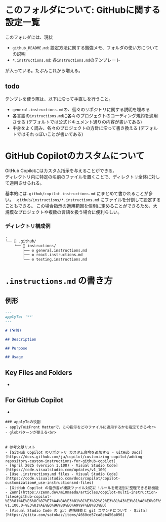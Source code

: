# このフォルダについて: GitHubに関する設定一覧

このフォルダには、現状
- `github_README.md`: 設定方法に関する勉強メモ、フォルダの使い方についての説明
- `*.instructions.md`: 各`instructions.md`のテンプレート

が入っている。たぶんこれから増える。

## todo
テンプレを使う際は、以下に沿って手直しを行うこと。
- `general.instructions.md`の、個々のリポジトリに関する説明を埋める
- 各言語の`instructions.md`に各々のプロジェクトのコーディング規約を適用させる (デフォルトでは公式ドキュメント通りの内容が書いてある)
- 中身をよく読み、各々のプロジェクトの方針に沿って書き換える (デフォルトではそれっぽいことが書いてある)

# GitHub Copilotのカスタムについて
GitHub Copilotにはカスタム指示を与えることができる。<br>
ディレクトリ内に特定の名前のファイルを置くことで、ディレクトリ全体に対して適用させられる。

基本的には`.github/copilot-instructions.md` にまとめて書かれることが多い。
`.github/instructions/*.instructions.md` にファイルを分割して設定することもできる。
この場合指示の適用範囲を個別に定めることができるため、大規模なプロジェクトや複数の言語を扱う場合に便利らしい。

### ディレクトリ構成例
```markdown
.
└── 📂 .github/
    └── 📂 instructions/
        ├── ⚙️ general.instructions.md
        ├── ⚙️ react.instructions.md
        └── ⚙️ testing.instructions.md
```

# `.instructions.md` の書き方
## 例形

```markdown
---
applyTo: '**'
---

# (名前)

## Description

## Purpose

## Usage
```

## Key Files and Folders
-

## For GitHub Copilot
-

```
### applyToの役割
- applyToはFront Matterで、この指示をどのファイルに適用するかを指定できる<br>
- globパターンが使える<br>
　  　

# 参考文献リスト
- [GitHub Copilot のリポジトリ カスタム命令を追加する - GitHub Docs](https://docs.github.com/ja/copilot/customizing-copilot/adding-repository-custom-instructions-for-github-copilot)
- [April 2025 (version 1.100) - Visual Studio Code](https://code.visualstudio.com/updates/v1_100)
- [Use .instructions.md files - Visual Studio Code](https://code.visualstudio.com/docs/copilot/copilot-customization#_use-instructionsmd-files)
- [GitHub Copilot の指示書が複数ファイル対応に！ルールを用途別に整理できる新機能 - Zenn](https://zenn.dev/m10maeda/articles/copilot-multi-instruction-files#github-copilot-%E3%81%AE%E6%8C%87%E7%A4%BA%E3%81%8C%E3%82%82%E3%81%A3%E3%81%A8%E6%9F%94%E8%BB%9F%E3%81%AB%EF%BC%81vscode-v1.100.0-%E3%81%AE%E6%96%B0%E6%A9%9F%E8%83%BD)
- [Visual Studio Code の git 連携機能と git コマンドについて - Qiita](https://qiita.com/satokaz/items/4660ce57ca8eb456a096)
